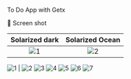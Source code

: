 To Do App with Getx

📸 Screen shot

Solarized dark             |  Solarized Ocean
:-------------------------:|:-------------------------:
![1](https://user-images.githubusercontent.com/77027841/220619572-c2097d9b-3fb0-4e90-a897-392f129a8627.jpeg)  |  ![2](https://user-images.githubusercontent.com/77027841/220619588-ce3d52ab-b7b4-490a-a3ec-704702fcef5d.jpeg)

![1](https://user-images.githubusercontent.com/77027841/220619572-c2097d9b-3fb0-4e90-a897-392f129a8627.jpeg) | ![2](https://user-images.githubusercontent.com/77027841/220619588-ce3d52ab-b7b4-490a-a3ec-704702fcef5d.jpeg)
![3](https://user-images.githubusercontent.com/77027841/220619608-894a8b37-4a06-4202-8091-2171895dd73e.jpeg) 
![4](https://user-images.githubusercontent.com/77027841/220619619-4d85826b-3fc0-4234-8f2a-521b225b3e0b.jpeg)
![5](https://user-images.githubusercontent.com/77027841/220619631-80be8689-c43b-4a2f-b08a-0bf91261faf8.jpeg)
![6](https://user-images.githubusercontent.com/77027841/220619635-0308375e-c6d2-4782-99da-5f12e0b04fea.jpeg)
![7](https://user-images.githubusercontent.com/77027841/220619641-9e40b172-66f0-4ac6-bfc1-c1e3a63776aa.jpeg)
